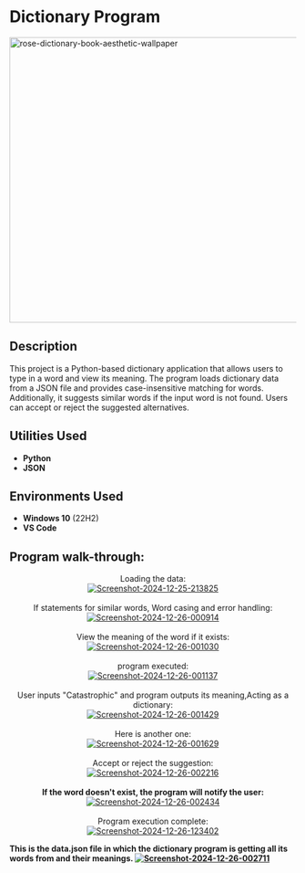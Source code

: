 <h1>Dictionary Program</h1>
<a href="https://ibb.co/y6m5NJj"><img src="https://i.ibb.co/x1KG2QT/rose-dictionary-book-aesthetic-wallpaper.jpg" alt="rose-dictionary-book-aesthetic-wallpaper" width= "1000" height= "500"></a><br/>

<h2>Description</h2>
This project is a Python-based dictionary application that allows users to type in a word and view its meaning. The program loads dictionary data from a JSON file and provides case-insensitive matching for words. Additionally, it suggests similar words if the input word is not found. Users can accept or reject the suggested alternatives.

<h2>Utilities Used</h2>

- <b>Python</b> 
- <b>JSON</b> 

<h2>Environments Used </h2>

- <b>Windows 10</b> (22H2)
- <b>VS Code</b>

<h2>Program walk-through:</h2>

<p align="center">
Loading the data: <br/>
<a href="https://ibb.co/YLQyhGy"><img src="https://i.ibb.co/Vq9QT8Q/Screenshot-2024-12-25-213825.png" alt="Screenshot-2024-12-25-213825" border="0"></a>
<br />
<br />
If statements for similar words, Word casing and error handling: <br/>
<a href="https://ibb.co/ZK3jGzW"><img src="https://i.ibb.co/bLx0Q5z/Screenshot-2024-12-26-000914.png" alt="Screenshot-2024-12-26-000914" border="0"></a>
<br />
<br />
View the meaning of the word if it exists: <br/>
<a href="https://ibb.co/y0JbVMP"><img src="https://i.ibb.co/qBwPx4j/Screenshot-2024-12-26-001030.png" alt="Screenshot-2024-12-26-001030" border="0"></a>
<br />
<br />
program executed: <br/>
<a href="https://ibb.co/Rcp8GBF"><img src="https://i.ibb.co/kXgZV97/Screenshot-2024-12-26-001137.png" alt="Screenshot-2024-12-26-001137" border="0"></a>
<br />
<br />
User inputs "Catastrophic" and program outputs its meaning,Acting as a dictionary: <br/>
<a href="https://imgbb.com/"><img src="https://i.ibb.co/sVbtwwK/Screenshot-2024-12-26-001429.png" alt="Screenshot-2024-12-26-001429" border="0"></a>
<br />
<br />
Here is another one: <br/>
<a href="https://ibb.co/BKG7BCq"><img src="https://i.ibb.co/2YSLdkg/Screenshot-2024-12-26-001629.png" alt="Screenshot-2024-12-26-001629" border="0"></a>
<br />
<br />
Accept or reject the suggestion: <br/>
<a href="https://ibb.co/Y3VFKFg"><img src="https://i.ibb.co/DtjH6Hd/Screenshot-2024-12-26-002216.png" alt="Screenshot-2024-12-26-002216" border="0"></a>
<br />
<br />
<b>If the word doesn't exist, the program will notify the user:</b> <br/>
<a href="https://ibb.co/M9P5LF6"><img src="https://i.ibb.co/4J4gxhd/Screenshot-2024-12-26-002434.png" alt="Screenshot-2024-12-26-002434" border="0"></a>
<br />
<br />
Program execution complete: <br/>
<a href="https://ibb.co/FxWCq1J"><img src="https://i.ibb.co/3rsQYbW/Screenshot-2024-12-26-123402.png" alt="Screenshot-2024-12-26-123402" border="0"></a>

<b>This is the data.json file in which the dictionary program is getting all its words from and their meanings. <b/>
<a href="https://ibb.co/q7CQRr9"><img src="https://i.ibb.co/JmqJzs2/Screenshot-2024-12-26-002711.png" alt="Screenshot-2024-12-26-002711" border="0"></a>

